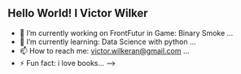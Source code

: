 ## Hello World! I Victor Wilker

- 🔭 I’m currently working on FrontFutur in Game: Binary Smoke ...
- 🌱 I’m currently learning: Data Science with python ...
- 📫 How to reach me: victor.wilkeran@gmail.com ...
- ⚡ Fun fact: i love books...
-->
